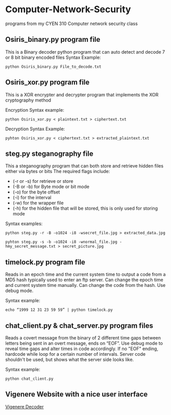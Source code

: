 # Computer-Network-Security
programs from my CYEN 310 Computer network security class

## Osiris_binary.py program file
This is a Binary decoder python program that can auto detect and decode 7 or 8 bit binary encoded files
Syntax Example:
```
python Osiris_binary.py File_to_decode.txt
```
## Osiris_xor.py program file
This is a XOR encrypter and decrypter program that implements the XOR cryptography method

Encryption Syntax example:
```
python Osiris_xor.py < plaintext.txt > ciphertext.txt
```
Decryption Syntax Example:
```
pyhton Osiris_xor.py < ciphertext.txt > extracted_plaintext.txt
```
## steg.py steganography file
This a steganography program that can both store and retrieve hidden files either via bytes or bits
The required flags include: 
- (-r or -s) for retrieve or store
- (-B or -b) for Byte mode or bit mode
- (-o) for the byte offset
- (-i) for the interval
- (-w) for the wrapper file
- (-h) for the hidden file that will be stored, this is only used for storing mode

Syntax examples:
```
python steg.py -r -B -o1024 -i8 -wsecret_file.jpg > extracted_data.jpg

pyhton steg.py -s -b -o1024 -i8 -wnormal_file.jpg -hmy_secret_message.txt > secret_picture.jpg

```
## timelock.py program file
Reads in an epoch time and the current system time to output a code from a MD5 hash typically used to enter an ftp server.
Can change the epoch time and current system time manually. Can change the code from the hash. Use debug mode.

Syntax example:
```
echo “1999 12 31 23 59 59” | python timelock.py
```
## chat_client.py & chat_server.py program files
Reads a covert message from the binary of 2 different time gaps between letters being sent in an overt message, ends on “EOF”.
Use debug mode to reveal time gaps and alter times in code accordingly. If no "EOF" ending, hardcode while loop for a certain number of intervals.
Server code shouldn't be used, but shows what the server side looks like.

Syntax example:
```
python chat_client.py
```
## Vigenere Website with a nice user interface
[Vigenere Decoder](https://www.dcode.fr/vigenere-cipher)
